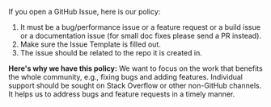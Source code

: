If you open a GitHub Issue, here is our policy:

1. It must be a bug/performance issue or a feature request or a build issue or
    a documentation issue (for small doc fixes please send a PR instead).
2. Make sure the Issue Template is filled out.
3. The issue should be related to the repo it is created in.

**Here's why we have this policy:** We want to focus on the work that benefits
the whole community, e.g., fixing bugs and adding features. Individual support
should be sought on Stack Overflow or other non-GitHub channels. It helps us to
address bugs and feature requests in a timely manner.
